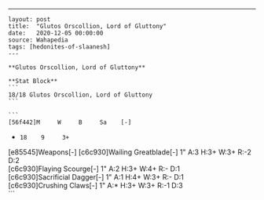 ---
    layout: post
    title:  "Glutos Orscollion, Lord of Gluttony"
    date:   2020-12-05 00:00:00
    source: Wahapedia
    tags: [hedonites-of-slaanesh]
    ---
    
    **Glutos Orscollion, Lord of Gluttony**
    
    **Stat Block**
    ```
    18/18 Glutos Orscollion, Lord of Gluttony
    ```
    
    ```
    [56f442]M     W     B     Sa    [-]
*     18    9     3+    
[e85545]Weapons[-]
[c6c930]Wailing Greatblade[-]
1"     A:3    H:3+   W:3+   R:-2   D:2   
[c6c930]Flaying Scourge[-]
1"     A:2    H:3+   W:4+   R:-    D:1   
[c6c930]Sacrificial Dagger[-]
1"     A:1    H:4+   W:3+   R:-    D:1   
[c6c930]Crushing Claws[-]
1"     A:*    H:3+   W:3+   R:-1   D:3   
    ```
    
    
    